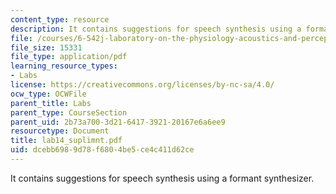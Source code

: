 ```yaml
---
content_type: resource
description: It contains suggestions for speech synthesis using a formant synthesizer.
file: /courses/6-542j-laboratory-on-the-physiology-acoustics-and-perception-of-speech-fall-2005/dcebb6989d78f6804be5ce4c411d62ce_lab14_suplimnt.pdf
file_size: 15331
file_type: application/pdf
learning_resource_types:
- Labs
license: https://creativecommons.org/licenses/by-nc-sa/4.0/
ocw_type: OCWFile
parent_title: Labs
parent_type: CourseSection
parent_uid: 2b73a700-3d21-6417-3921-20167e6a6ee9
resourcetype: Document
title: lab14_suplimnt.pdf
uid: dcebb698-9d78-f680-4be5-ce4c411d62ce
---
```

It contains suggestions for speech synthesis using a formant synthesizer.